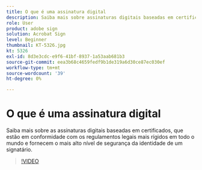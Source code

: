 ```yaml
---
title: O que é uma assinatura digital
description: Saiba mais sobre assinaturas digitais baseadas em certificados
role: User
product: adobe sign
solution: Acrobat Sign
level: Beginner
thumbnail: KT-5326.jpg
kt: 5326
exl-id: 8d3e3cdc-e9f6-41bf-8937-1a53aab681b3
source-git-commit: eea3b68c4659fedf9b1de319a6d30ce87ec030ef
workflow-type: tm+mt
source-wordcount: '39'
ht-degree: 0%

---
```


# O que é uma assinatura digital

Saiba mais sobre as assinaturas digitais baseadas em certificados, que estão em conformidade com os regulamentos legais mais rígidos em todo o mundo e fornecem o mais alto nível de segurança da identidade de um signatário.

>[!VIDEO](https://video.tv.adobe.com/v/343648?hidetitle=true)
